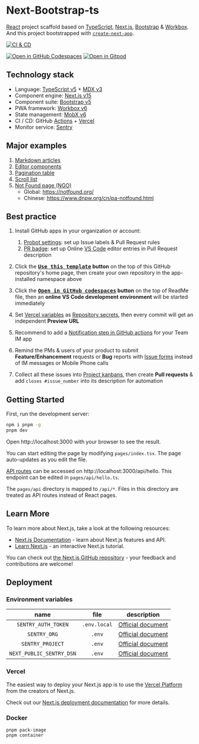 # Next-Bootstrap-ts

[React][1] project scaffold based on [TypeScript][2], [Next.js][3], [Bootstrap][4] & [Workbox][5]. And this project bootstrapped with [`create-next-app`][6].

[![CI & CD](https://github.com/idea2app/Next-Bootstrap-ts/actions/workflows/main.yml/badge.svg)][7]

[![Open in GitHub Codespaces](https://github.com/codespaces/badge.svg)][8]
[![Open in Gitpod](https://gitpod.io/button/open-in-gitpod.svg)][9]

## Technology stack

- Language: [TypeScript v5][2] + [MDX v3][10]
- Component engine: [Next.js v15][3]
- Component suite: [Bootstrap v5][4]
- PWA framework: [Workbox v6][5]
- State management: [MobX v6][11]
- CI / CD: GitHub [Actions][12] + [Vercel][13]
- Monitor service: [Sentry][14]

## Major examples

1. [Markdown articles](pages/article/)
2. [Editor components](pages/component.tsx)
3. [Pagination table](pages/pagination.tsx)
4. [Scroll list](pages/scroll-list.tsx)
5. [Not Found page (NGO)](pages/_error.tsx)
   - Global: https://notfound.org/
   - Chinese: https://www.dnpw.org/cn/pa-notfound.html

## Best practice

1.  Install GitHub apps in your organization or account:

    1.  [Probot settings][15]: set up Issue labels & Pull Request rules
    2.  [PR badge][16]: set up Online [VS Code][17] editor entries in Pull Request description

2.  Click the **[<kbd>Use this template</kbd>][18] button** on the top of this GitHub repository's home page, then create your own repository in the app-installed namespace above

3.  Click the **[<kbd>Open in GitHub codespaces</kbd>][8] button** on the top of ReadMe file, then an **online VS Code development environment** will be started immediately

4.  Set [Vercel variables][19] as [Repository secrets][20], then every commit will get an independent **Preview URL**

5.  Recommend to add a [Notification step in GitHub actions][21] for your Team IM app

6.  Remind the PMs & users of your product to submit **Feature/Enhancement** requests or **Bug** reports with [Issue forms][22] instead of IM messages or Mobile Phone calls

7.  Collect all these issues into [Project kanbans][23], then create **Pull requests** & add `closes #issue_number` into its description for automation

## Getting Started

First, run the development server:

```bash
npm i pnpm -g
pnpm dev
```

Open http://localhost:3000 with your browser to see the result.

You can start editing the page by modifying `pages/index.tsx`. The page auto-updates as you edit the file.

[API routes][24] can be accessed on http://localhost:3000/api/hello. This endpoint can be edited in `pages/api/hello.ts`.

The `pages/api` directory is mapped to `/api/*`. Files in this directory are treated as API routes instead of React pages.

## Learn More

To learn more about Next.js, take a look at the following resources:

- [Next.js Documentation][25] - learn about Next.js features and API.
- [Learn Next.js][26] - an interactive Next.js tutorial.

You can check out [the Next.js GitHub repository][27] - your feedback and contributions are welcome!

## Deployment

### Environment variables

|           name           |     file     |       description       |
| :----------------------: | :----------: | :---------------------: |
|   `SENTRY_AUTH_TOKEN`    | `.env.local` | [Official document][28] |
|       `SENTRY_ORG`       |    `.env`    | [Official document][29] |
|     `SENTRY_PROJECT`     |    `.env`    | [Official document][29] |
| `NEXT_PUBLIC_SENTRY_DSN` |    `.env`    | [Official document][30] |

### Vercel

The easiest way to deploy your Next.js app is to use the [Vercel Platform][13] from the creators of Next.js.

Check out our [Next.js deployment documentation][31] for more details.

### Docker

```shell
pnpm pack-image
pnpm container
```

[1]: https://react.dev/
[2]: https://www.typescriptlang.org/
[3]: https://nextjs.org/
[4]: https://getbootstrap.com/
[5]: https://developers.google.com/web/tools/workbox
[6]: https://github.com/vercel/next.js/tree/canary/packages/create-next-app
[7]: https://github.com/idea2app/Next-Bootstrap-ts/actions/workflows/main.yml
[8]: https://codespaces.new/idea2app/Next-Bootstrap-ts
[9]: https://gitpod.io/?autostart=true#https://github.com/idea2app/Next-Bootstrap-ts
[10]: https://mdxjs.com/
[11]: https://mobx.js.org/
[12]: https://github.com/features/actions
[13]: https://vercel.com/new?utm_medium=default-template&filter=next.js&utm_source=create-next-app&utm_campaign=create-next-app-readme
[14]: https://sentry.io/
[15]: https://github.com/apps/settings
[16]: https://pullrequestbadge.com/
[17]: https://code.visualstudio.com/
[18]: https://github.com/new?template_name=Next-Bootstrap-ts&template_owner=idea2app
[19]: https://github.com/idea2app/Next-Bootstrap-ts/blob/80967ed49045af9dbcf4d3695a2c39d53a6f71f1/.github/workflows/pull-request.yml#L9-L11
[20]: https://github.com/idea2app/Next-Bootstrap-ts/settings/secrets/actions
[21]: https://github.com/kaiyuanshe/kaiyuanshe.github.io/blob/bb4675a56bf1d6b207231313da5ed0af7cf0ebd6/.github/workflows/pull-request.yml#L32-L56
[22]: https://github.com/idea2app/Next-Bootstrap-ts/issues/new/choose
[23]: https://github.com/idea2app/Next-Bootstrap-ts/projects
[24]: https://nextjs.org/docs/api-routes/introduction
[25]: https://nextjs.org/docs
[26]: https://nextjs.org/learn
[27]: https://github.com/vercel/next.js/
[28]: https://docs.sentry.io/platforms/javascript/guides/nextjs/manual-setup/#use-configuration-files-for-source-map-upload
[29]: https://docs.sentry.io/platforms/javascript/guides/nextjs/manual-setup/#use-environment-variables
[30]: https://docs.sentry.io/platforms/javascript/guides/nextjs/manual-setup/#create-initialization-config-files
[31]: https://nextjs.org/docs/deployment
